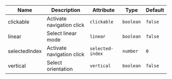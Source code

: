 <!--
SPDX-FileCopyrightText: 2022 Siemens AG

SPDX-License-Identifier: MIT
-->

| Name       | Description                   | Attribute        | Type                                      | Default             |
|------------|-------------------------------|------------------|-------------------------------------------|---------------------|
|clickable| Activate navigation click | `clickable` | `boolean` | `false` |
|linear| Select linear mode | `linear` | `boolean` | `false` |
|selectedIndex| Activate navigation click | `selected-index` | `number` | `0` |
|vertical| Select orientation | `vertical` | `boolean` | `false` |
